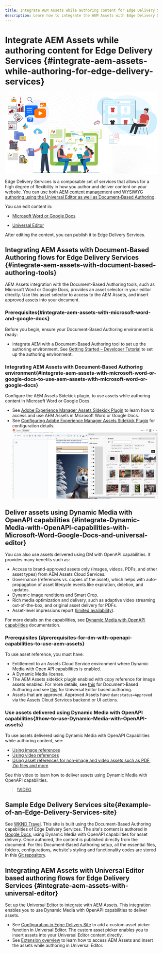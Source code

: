 ```yaml
---
title: Integrate AEM Assets while authoring content for Edge Delivery Services
description: Learn how to integrate the AEM Assets with Edge Delivery Services. This integration enables you to — integrate AEM Assets with Microsoft Word and Google Docs, integrate AEM Assets with Universal Editor, integrate Dynamic Media with OpenAPI capabilities with Universal Editor and integrate Dynamic Media with OpenAPI capabilities with Microsoft Word and Google Docs. After this integration, you can — use AEM Assets within Microsoft Word and Google Docs, use AEM Assets within Universal Editor, use Dynamic Media with OpenAPI capabilities within Universal Editor to deliver assets and use Dynamic Media with OpenAPI capabilities within Microsoft Word and Google Docs to deliver assets.
---
```

# Integrate AEM Assets while authoring content for Edge Delivery Services {#integrate-aem-assets-while-authoring-for-edge-delivery-services}

![EDS2](/help/assets/assets/EDS2.png)

Edge Delivery Services is a composable set of services that allows for a high degree of flexibility in how you author and deliver content on your website. You can use both [AEM content management](/help/sites-cloud/authoring/author-publish.md) and [WYSIWYG authoring using the Universal Editor as well as Document-Based Authoring](https://experienceleague.adobe.com/en/docs/experience-manager-cloud-service/content/edge-delivery/wysiwyg-authoring/authoring).

You can edit content in:

* [Microsoft Word or Google Docs](#integrate-aem-assets-with-document-based-authoring-tools)

* [Universal Editor](#integrate-aem-assets-with-universal-editor)

After editing the content, you can publish it to Edge Delivery Services.

## Integrating AEM Assets with Document-Based Authoring flows for Edge Delivery Services {#integrate-aem-assets-with-document-based-authoring-tools}

AEM Assets integration with the Document-Based Authoring tools, such as Microsoft Word or Google Docs, provides an asset selector in your editor directly. Use this asset selector to access to the AEM Assets, and insert approved assets into your document.

### Prerequisites{#integrate-aem-assets-with-microsoft-word-and-google-docs}

Before you begin, ensure your Document-Based Authoring environment is ready:

* Integrate AEM with a Document-Based Authoring tool to set up the authoring environment. See [Getting Started – Developer Tutorial](https://www.aem.live/developer/tutorial) to set up the authoring environment.

### Integrating AEM Assets with Document-Based Authoring environment{#integrate-aem-assets-with-microsoft-word-or-google-docs-to-use-aem-assets-with-microsoft-word-or-google-docs}

Configure the AEM Assets Sidekick plugin, to use assets while authoring content in Microsoft Word or Google Docs.

* See [Adobe Experience Manager Assets Sidekick Plugin](https://www.aem.live/docs/aem-assets-sidekick-plugin#using-experience-manager-assets-for-website-authors) to learn how to access and use AEM Assets in Microsoft Word or Google Docs.
* See [Configuring Adobe Experience Manager Assets Sidekick Plugin](https://www.aem.live/developer/configuring-aem-assets-sidekick-plugin) for configuration details.
![my-assets-sidebar](/help/assets/assets/my-assets-sidebar.png)

## Deliver assets using Dynamic Media with OpenAPI capabilities {#integrate-Dynamic-Media-with-OpenAPI-capabilities-with-Microsoft-Word-Google-Docs-and-universal-editor}

You can also use assets delivered using DM with OpenAPI capabilities. It provides many benefits such as:

* Access to brand-approved assets only (images, videos, PDFs, and other asset types) from AEM Assets Cloud Services.
* Governance (references vs. copies of the asset), which helps with auto-propagation of asset lifecycle events like expiration, deletion, and updates.
* Dynamic image renditions and Smart Crop.
* Rich media optimization and delivery, such as adaptive video streaming out-of-the-box, and original asset delivery for PDFs.
* Asset-level impressions report ([limited availability](/help/assets/manage-reports-assets-view.md#dynamic-media-delivery-reports)).

For more details on the capabilities, see [Dynamic Media with OpenAPI capabilities](https://experienceleague.adobe.com/en/docs/experience-manager-cloud-service/content/assets/dynamicmedia/dynamic-media-open-apis/dynamic-media-open-apis-overview) documentation.

### Prerequisites {#prerequisites-for-dm-with-openapi-capabilities-to-use-aem-assets}  

To use asset reference, you must have:

* Entitlement to an Assets Cloud Service environment where Dynamic Media with Open API capabilities is enabled.
* A Dynamic Media license.
* The AEM Assets sidekick plugin enabled with copy reference for image assets enabled. For more details, see [this](https://www.aem.live/developer/configuring-aem-assets-sidekick-plugin#copymode) for Document-Based Authoring and see [this](https://developer.adobe.com/uix/docs/extension-manager/extension-developed-by-adobe/configurable-asset-picker/#extension-overview) for Universal Editor based authoring.
* Assets that are approved. Approved Assets have `dam:status=Approved` via the Assets Cloud Services backend or UI actions.

### Use assets delivered using Dynamic Media with OpenAPI capabilities{#how-to-use-Dynamic-Media-with-OpenAPI-assets}

To use assets delivered using Dynamic Media with OpenAPI Capabilities while authoring content, see:

* [Using image references](https://www.aem.live/docs/aem-assets-sidekick-plugin#using-image-references-when-authoring-content)
* [Using video references](https://www.aem.live/docs/aem-assets-sidekick-plugin#using-video-references-when-authoring-content)
* [Using asset references for non-image and video assets such as PDF, Zip files and more](https://www.aem.live/docs/aem-assets-sidekick-plugin#using-asset-references-for-pdf-zip-etc-when-authoring-content)

See this video to learn how to deliver assets using Dynamic Media with OpenAPI capabilities.

>[!VIDEO](https://video.tv.adobe.com/v/3441155)

## Sample Edge Delivery Services site{#example-of-an-Edge-Delivery-Services-site} 

See [WKND Travel](https://aem-dynamicmedia-demo--dm--hlxsites.aem.live/travel-hospitality/wknd-trvl-home). This site is built using the Document-Based Authoring capabilities of Edge Delivery Services. The site's content is authored in [Google Docs](https://drive.google.com/drive/folders/1HCCHRWp4HJIXW_cUv5cRDQ5DzzqiZsXT), using Dynamic Media with OpenAPI capabilities for asset delivery. Once authored, the content is published directly from the document. For this Document-Based Authoring setup, all the essential files, folders, configurations, website's styling and functionality codes are stored in this [Git repository](https://github.com/hlxsites/franklin-assets-selector/tree/aem-dynamicmedia-demo/blocks).

## Integrating AEM Assets with Universal Editor based authoring flows for Edge Delivery Services {#integrate-aem-assets-with-universal-editor}

Set up the Universal Editor to integrate with AEM Assets. This integration enables you to use Dynamic Media with OpenAPI capabilities to deliver assets.

* See [Configuration in Edge Delivery Site](https://developer.adobe.com/uix/docs/extension-manager/extension-developed-by-adobe/configurable-asset-picker/#configuration-in-edge-delivery-site) to add a custom asset picker function in Universal Editor. The custom asset picker enables you to insert assets into your Universal Editor content directly.
* See [Extension overview](https://developer.adobe.com/uix/docs/extension-manager/extension-developed-by-adobe/configurable-asset-picker/#extension-overview) to learn how to access AEM Assets and insert the assets while authoring in Universal Editor.
